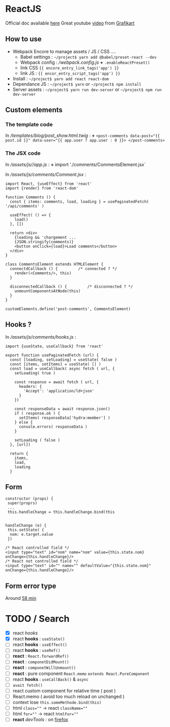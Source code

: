 # ReactJS

Official doc available [here](https://reactjs.org/)
Great youtube [video](https://www.youtube.com/watch?v=8T8oN-now9Y) from [Grafikart](https://www.grafikart.fr/)

## How to use

* Webpack Encore to manage assets / JS / CSS ....
  * Babel settings : `~/project$ yarn add @babel/preset-react --dev`
  * Webpack config : */webpack.config.js* **+** `.enableReactPreset()`
  * link CSS  `{{ encore_entry_link_tags('app') }}`
  * link JS : `{{ encor_entry_script_tags('app') }}`
* Install : `~/project$ yarn add react react-dom`
* Dependance JS : `~/project$ yarn` or `~/project$ npm install`
* Server assets : `~/project$ yarn run dev-server` or `~/project$ npm run dev-server`


## Custom elements

### The template code

In */templates/blog/post_show.html.twig* : **+** ` <post-comments data-post="{{ post.id }}" data-user="{{ app.user ? app.user : 0 }}> </post-comments> `

### The JSX code

In */assets/js//app.js* : **+** import './comments/CommentsElement.jsx`

In */assets/js/comments/Comment.jsx* : 
```JSX
import React, {useEffect} from 'react'
import {render} from 'react-dom'

function Comments () {
  const { items: comments, load, loading } = usePaginatedFetch( '/api/comments' )
  
  useEffect( () => {
    load()
  }, [])

  return <div>
    {loading && 'chargement ...
    {JSON.stringify(comments)}
    <button onClick={load}>Load comments</button>
  </div>
}

class CommentsElement extends HTMLElement {
  connectdCallback () {         /* connected ? */
    render(<Comments/>, this)
  }
  
  disconnectedCallback () {         /* disconnected ? */
    unmountComponentsAtNode(this)
  }
}

customElements.define('post-comments', CommentsElement)
```

## Hooks ?

In */assets/js/comments/hooks.js* :
```JSX
import {useState, useCallback} from 'react'

export function usePaginatedFetch (url) {
  const [loading, setLoading] = useState( false )
  const [items, setItems] = useState( [] )
  const load = useCallback( async fetch ( url, {
    setLoading( true )
    
    const response = await fetch ( url, {
      headers: {
        'Accept': 'application/ld+json'
      }
    })
    
    const responseData = await response.json()
    if ( response.ok ) {
      setItems( responseData['hydra:member'] )
    } else {
      console.errors( responseData )
    }
    
    setLoading ( false )
  }, [url])
  
  return {
    items,
    load,
    loading
  }
 ```   
 
 ## Form
 
 ```JS 
 constructor (props) {
  super(proprs)
  ...
  this.handleChange = this.handleChange.bind(this
 
 
 handleChange (e) {
  this.setState( {
   nom: e.target.value
  })
 
 /* React controlled field */
 <input type="text" id="nom" name="nom" value={this.state.nom} onChange={this.handleChange}/>
 /* React not controlled field */
 <input type="text" id="" name="" defaultValue="{this.state.nom}" onChange={this.handleChange}/>
 ```
 
 ## Form error type
 
 Around [58 min](https://www.youtube.com/watch?v=8T8oN-now9Y&t=58m00s)
    
# TODO / Search

- [x] react *hooks*
- [x] react **hooks** : `useState()`
- [ ] react **hooks** : `useEffect()`
- [ ] react **hooks** : `useRef()`
- [ ] **react** : `React.forwardRef()`
- [ ] **react** : `componetDidMount()`
- [ ] **react** : `componetWillUnmount()`
- [ ] **react** : pure component `React.memo` `extends React.PureComponent`
- [ ] react **hooks** : `useCallBack()` & `async`
- [ ] `avait fetch()`
- [ ] react custom component for relative time ( post )
- [ ] React.memo ( avoid too much reload on unchanged )
- [ ] context lose `this.someMethode.bind(this)`
- [ ] html `class=""` -> react `className=""`
- [ ] html `for=""` -> react `htmlFor=""`
- [ ] **react** *devTools* : on [firefox](https://addons.mozilla.org/en-US/firefox/addon/react-devtools/)
